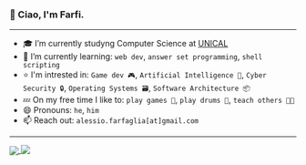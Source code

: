 ### 👋 Ciao, I'm **Farfi**.

---

- 🎓 I’m currently studyng Computer Science at [UNICAL](https://www.unical.it/?lang=en)
- 🌱 I’m currently learning: `web dev`, `answer set programming`, `shell scripting`
- ⭐ I'm intrested in: `Game dev 🎮`, `Artificial Intelligence 🤖`, `Cyber Security 🔒`, `Operating Systems 🗃️`, `Software Architecture 📦`
- 💤 On my free time I like to: `play games 👾`, `play drums 🥁`, `teach others 👨‍🏫`
- 😄 Pronouns: `he`, `him`
- 📫 Reach out: `alessio.farfaglia[at]gmail.com`

---

 <a href="#">
  <img align="center" src="https://github-readme-stats.vercel.app/api/top-langs/?username=Farfi55&theme=bear&hide_border=true" />
</a>
 <a href="#">
  <img align="top" src="https://github-readme-stats.vercel.app/api?username=Farfi55&show_icons=true&theme=bear&hide_border=true" />
</a>
